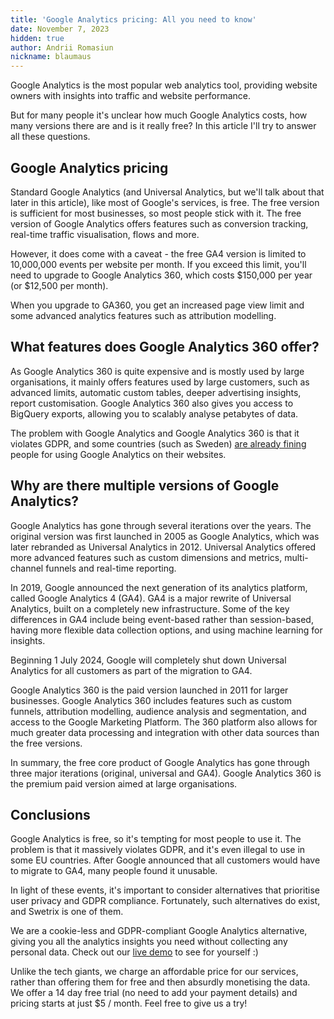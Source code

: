 ```yaml
---
title: 'Google Analytics pricing: All you need to know'
date: November 7, 2023
hidden: true
author: Andrii Romasiun
nickname: blaumaus
---
```


Google Analytics is the most popular web analytics tool, providing website owners with insights into traffic and website performance.

But for many people it's unclear how much Google Analytics costs, how many versions there are and is it really free?
In this article I'll try to answer all these questions.

<h2>
  Google Analytics pricing
</h2>
Standard Google Analytics (and Universal Analytics, but we'll talk about that later in this article), like most of Google's services, is free. 
The free version is sufficient for most businesses, so most people stick with it. The free version of Google Analytics offers features such as conversion tracking, real-time traffic visualisation, flows and more.

However, it does come with a caveat - the free GA4 version is limited to 10,000,000 events per website per month.
If you exceed this limit, you'll need to upgrade to Google Analytics 360, which costs $150,000 per year (or $12,500 per month).

When you upgrade to GA360, you get an increased page view limit and some advanced analytics features such as attribution modelling.

<h2>
  What features does Google Analytics 360 offer?
</h2>
As Google Analytics 360 is quite expensive and is mostly used by large organisations, it mainly offers features used by large customers, such as advanced limits, automatic custom tables, deeper advertising insights, report customisation.
Google Analytics 360 also gives you access to BigQuery exports, allowing you to scalably analyse petabytes of data.

The problem with Google Analytics and Google Analytics 360 is that it violates GDPR, and some countries (such as Sweden) [are already fining](https://swetrix.com/blog/google-analytics/is-google-analytics-illegal-in-sweden) people for using Google Analytics on their websites.

<h2>
  Why are there multiple versions of Google Analytics?
</h2>
Google Analytics has gone through several iterations over the years. The original version was first launched in 2005 as Google Analytics, which was later rebranded as Universal Analytics in 2012. Universal Analytics offered more advanced features such as custom dimensions and metrics, multi-channel funnels and real-time reporting.

In 2019, Google announced the next generation of its analytics platform, called Google Analytics 4 (GA4). GA4 is a major rewrite of Universal Analytics, built on a completely new infrastructure. Some of the key differences in GA4 include being event-based rather than session-based, having more flexible data collection options, and using machine learning for insights.

Beginning 1 July 2024, Google will completely shut down Universal Analytics for all customers as part of the migration to GA4.

Google Analytics 360 is the paid version launched in 2011 for larger businesses. Google Analytics 360 includes features such as custom funnels, attribution modelling, audience analysis and segmentation, and access to the Google Marketing Platform. The 360 platform also allows for much greater data processing and integration with other data sources than the free versions.

In summary, the free core product of Google Analytics has gone through three major iterations (original, universal and GA4). Google Analytics 360 is the premium paid version aimed at large organisations.

<h2>
  Conclusions
</h2>
Google Analytics is free, so it's tempting for most people to use it. The problem is that it massively violates GDPR, and it's even illegal to use in some EU countries.
After Google announced that all customers would have to migrate to GA4, many people found it unusable.

In light of these events, it's important to consider alternatives that prioritise user privacy and GDPR compliance. Fortunately, such alternatives do exist, and Swetrix is one of them.

We are a cookie-less and GDPR-compliant Google Analytics alternative, giving you all the analytics insights you need without collecting any personal data. Check out our [live demo](https://swetrix.com/projects/STEzHcB1rALV) to see for yourself :)

Unlike the tech giants, we charge an affordable price for our services, rather than offering them for free and then absurdly monetising the data. We offer a 14 day free trial (no need to add your payment details) and pricing starts at just $5 / month. Feel free to give us a try!
